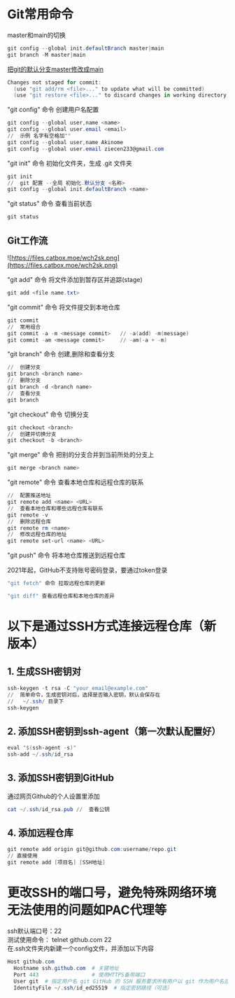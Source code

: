 # Git常用命令

master和main的切换

```PowerShell
git config --global init.defaultBranch master|main
git branch -M master|main
```

[把git的默认分支master修改成main](https://zhuanlan.zhihu.com/p/455988463)

```PowerShell
Changes not staged for commit:
  (use "git add/rm <file>..." to update what will be committed)
  (use "git restore <file>..." to discard changes in working directory)
```

"git config" 命令 创建用户名配置

```PowerShell
git config --global user,name <name>
git config --global user.email <email>
//  示例 名字有空格加""
git config --global user,name Akinome
git config --global user.email ziecen233@gmail.com
```

"git init" 命令 初始化文件夹，生成 .git 文件夹

```PowerShell
git init
//  git 配置 --全局 初始化.默认分支 <名称>
git config --global init.defaultBranch <name>
```

"git status" 命令 查看当前状态

```PowerShell
git status
```

## Git工作流

![https://files.catbox.moe/wch2sk.png](https://files.catbox.moe/wch2sk.png)

"git add" 命令 将文件添加到暂存区并追踪(stage)

```PowerShell
git add <file name.txt>
```

"git commit" 命令 将文件提交到本地仓库

```PowerShell
git commit
//  常用组合
git commit -a -m <message commit>   // -a(add) -m(message)
git commit -am <message commit>     // -am(-a + -m)
```

"git branch" 命令 创建,删除和查看分支

```PowerShell
//  创建分支
git branch <branch name>
//  删除分支
git branch -d <branch name>
//  查看分支
git branch
```

"git checkout" 命令 切换分支

```PowerShell
git checkout <branch>
//  创建并切换分支
git checkout -b <branch>
```

"git merge" 命令 把别的分支合并到当前所处的分支上

```PowerShell
git merge <branch name>
```

"git remote" 命令 查看本地仓库和远程仓库的联系

```PowerShell
//  配置推送地址
git remote add <name> <URL>
//  查看本地仓库和哪些远程仓库有联系
git remote -v
//  删除远程仓库
git remote rm <name>
//  修改远程仓库的地址
git remote set-url <name> <URL>
```

"git push" 命令 将本地仓库推送到远程仓库

2021年起，GitHub不支持账号密码登录，要通过token登录

```PowerShell
"git fetch" 命令 拉取远程仓库的更新

"git diff" 查看远程仓库和本地仓库的差异
```

# 以下是通过SSH方式连接远程仓库（新版本）
## 1. 生成SSH密钥对

```PowerShell
ssh-keygen -t rsa -C "your_email@example.com"
//  简单命令，生成密钥对后，选择是否输入密钥，默认会保存在
//   ~/.ssh/ 目录下
ssh-keygen
```

## 2. 添加SSH密钥到ssh-agent（第一次默认配置好）

```PowerShell
eval "$(ssh-agent -s)"
ssh-add ~/.ssh/id_rsa
```

## 3. 添加SSH密钥到GitHub
通过网页Github的个人设置里添加

```PowerShell
cat ~/.ssh/id_rsa.pub //  查看公钥
```

## 4. 添加远程仓库

```PowerShell
git remote add origin git@github.com:username/repo.git
// 直接使用
git remote add [项目名] [SSH地址]
```

# 更改SSH的端口号，避免特殊网络环境无法使用的问题如PAC代理等
ssh默认端口号：22  
测试使用命令： telnet github.com 22  
在.ssh文件夹内新建一个config文件，并添加以下内容

```PowerShell
Host github.com
  Hostname ssh.github.com  # 关键地址
  Port 443                 # 使用HTTPS备用端口
  User git  # 指定用户名 git GitHub 的 SSH 服务要求所有用户以 git 作为用户名连接
  IdentityFile ~/.ssh/id_ed25519  # 指定密钥路径（可选）
```